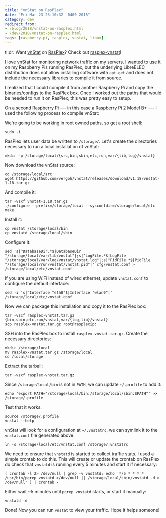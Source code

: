 ```yaml
---
title: "vnStat on RasPlex"
date: "Fri Mar 23 23:10:32 -0400 2018"
category: dev
redirect_from:
- /blog/2018/vnstat-on-rasplex.html
- /dev/2018/vnstat-on-rasplex.html
tags: [raspberry-pi, rasplex, vnstat, linux]
---
```


tl;dr: Want [vnStat][] on [RasPlex][]? Check out [rasplex-vnstat][]!

I love [vnStat][] for monitoring network traffic on my servers. I wanted to
use it on my Raspberry Pis running RasPlex, but the underlying LibreELEC
distribution does not allow installing software with `apt-get` and does not
include the necessary libraries to compile it from source.

I realized that I could compile it from another Raspberry Pi and copy the
binaries/configs to the RasPlex box. Once I worked out the paths that would be
needed to run it on RasPlex, this was pretty easy to setup.

On a second Raspberry Pi --- in this case a Raspberry Pi 2 Model B+ --- I used
the following process to compile vnStat:

We're going to be working in root owned paths, so get a root shell:

```
sudo -i
```

RasPlex lets user data be written to `/storage/`. Let's create the directories
necessary to run a local installation of vnStat:

```
mkdir -p /storage/local/{src,bin,sbin,etc,run,var/{lib,log}/vnstat}
```

Now download the vnStat source:

```
cd /storage/local/src
wget https://github.com/vergoh/vnstat/releases/download/v1.18/vnstat-1.18.tar.gz
```

And compile it:

```
tar -vzxf vnstat-1.18.tar.gz
./configure --prefix=/storage/local --sysconfdir=/storage/local/etc
make
```

Install it:

```
cp vnstat /storage/local/bin
cp vnstatd /storage/local/sbin
```

Configure it:

```
sed 's|^DatabaseDir.*$|DatabaseDir "/storage/local/var/lib/vnstat"|;s|^LogFile.*$|LogFile "/storage/local/var/log/vnstat/vnstat.log"|;s|^PidFile.*$|PidFile "/storage/local/run/vnstat/vnstat.pid"|' cfg/vnstat.conf > /storage/local/etc/vnstat.conf
```

If you are using WiFi instead of wired ethernet, update `vnstat.conf` to
configure the default interface:

```
sed -i 's|^Interface "eth0"$|Interface "wlan0"|' /storage/local/etc/vnstat.conf
```

Now we can package this installation and copy it to the RasPlex box:

```
tar -vzcf rasplex-vnstat.tar.gz {bin,sbin,etc,run/vnstat,var/{log,lib}/vnstat}
scp rasplex-vnstat.tar.gz root@rasplexip:
```

SSH into the RasPlex box to install `rasplex-vnstat.tar.gz`. Create the necessary directories:

```
mkdir /storage/local
mv rasplex-vnstat.tar.gz /storage/local
cd /local/storage
```

Extract the tarball:

```
tar -vzxf rasplex-vnstat.tar.gz
```

Since `/storage/local/bin` is not in `PATH`, we can update `~/.profile` to add
it:

```
echo 'export PATH="/storage/local/bin:/storage/local/sbin:$PATH"' >> /storage/.profile
```

Test that it works:

```
source /storage/.profile
vnstat --help
```

vnStat will look for a configuration at `~/.vnstatrc`, we can symlink it to
the `vnstat.conf` file generated above:

```
ln -s /storage/local/etc/vnstat.conf /storage/.vnstatrc
```

We need to ensure that `vnstatd` is started to collect traffic stats. I used a
simple crontab to do this. This will create or update the crontab on RasPlex
do check that `vnstatd` is running every 5 minutes and start it if necessary:

```
( crontab -l 2> /dev/null | grep -v vnstatd; echo '*/5 * * * * /usr/bin/pgrep vnstatd >/dev/null || /storage/local/sbin/vnstatd -d > /dev/null' ) | crontab -
```

Either wait ~5 minutes until `pgrep vnstatd` starts, or start it manually:

```
vnstatd -d
```

Done! Now you can run `vnstat` to view your traffic. Hope it helps someone!

[rasplex-vnstat]: https://github.com/itspriddle/rasplex-vnstat
[vnStat]: http://humdi.net/vnstat/
[RasPlex]: http://www.rasplex.com/
